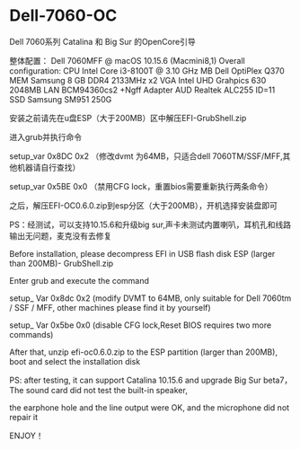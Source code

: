 # Dell-7060-OC
Dell 7060系列 Catalina 和 Big Sur 的OpenCore引导

整体配置：
Dell 7060MFF @ macOS 10.15.6 (Macmini8,1)
Overall configuration:
CPU 	Intel Core i3-8100T @ 3.10 GHz
MB	Dell OptiPlex Q370
MEM	Samsung 8 GB DDR4 2133MHz x2
VGA	Intel UHD Grahpics 630 2048MB
LAN	BCM94360cs2 +Ngff Adapter
AUD	Realtek ALC255 ID=11
SSD	Samsung SM951 250G

安装之前请先在u盘ESP（大于200MB）区中解压EFI-GrubShell.zip

进入grub并执行命令

setup_var 0x8DC 0x2  （修改dvmt 为64MB，只适合dell 7060TM/SSF/MFF,其他机器请自行查找） 

setup_var 0x5BE 0x0  （禁用CFG lock，重置bios需要重新执行两条命令）

之后，解压EFI-OC0.6.0.zip到esp分区（大于200MB），开机选择安装盘即可

PS：经测试，可以支持10.15.6和升级big sur,声卡未测试内置喇叭，耳机孔和线路输出无问题，麦克没有去修复

Before installation, please decompress EFI in USB flash disk ESP (larger than 200MB)- GrubShell.zip

Enter grub and execute the command

setup_ Var 0x8dc 0x2 (modify DVMT to 64MB, only suitable for Dell 7060tm / SSF / MFF, other machines please find it by yourself)

setup_ Var 0x5be 0x0 (disable CFG lock,Reset BIOS requires two more commands)

After that, unzip efi-oc0.6.0.zip to the ESP partition (larger than 200MB), boot and select the installation disk

PS: after testing, it can support Catalina 10.15.6 and upgrade Big Sur beta7，The sound card did not test the built-in speaker, 

the earphone hole and the line output were OK, and the microphone did not repair it

ENJOY！
